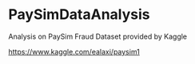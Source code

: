 # PaySimDataAnalysis
Analysis on PaySim Fraud Dataset provided by Kaggle

https://www.kaggle.com/ealaxi/paysim1
